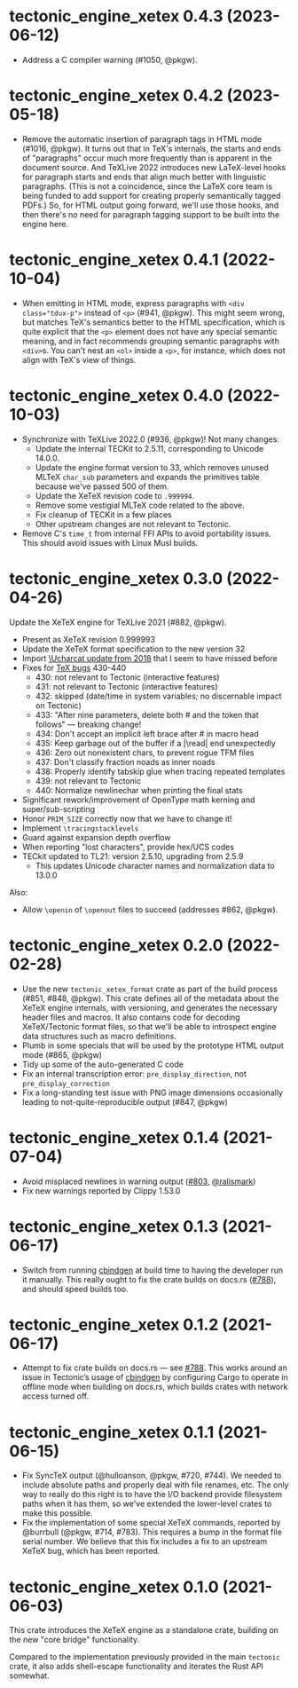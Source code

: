 # tectonic_engine_xetex 0.4.3 (2023-06-12)

- Address a C compiler warning (#1050, @pkgw).


# tectonic_engine_xetex 0.4.2 (2023-05-18)

- Remove the automatic insertion of paragraph tags in HTML mode (#1016, @pkgw).
  It turns out that in TeX's internals, the starts and ends of "paragraphs"
  occur much more frequently than is apparent in the document source. And
  TeXLive 2022 introduces new LaTeX-level hooks for paragraph starts and ends
  that align much better with linguistic paragraphs. (This is not a coincidence,
  since the LaTeX core team is being funded to add support for creating properly
  semantically tagged PDFs.) So, for HTML output going forward, we'll use those
  hooks, and then there's no need for paragraph tagging support to be built into
  the engine here.


# tectonic_engine_xetex 0.4.1 (2022-10-04)

- When emitting in HTML mode, express paragraphs with `<div class="tdux-p">`
  instead of `<p>` (#941, @pkgw). This might seem wrong, but matches TeX's
  semantics better to the HTML specification, which is quite explicit that the
  `<p>` element does not have any special semantic meaning, and in fact
  recommends grouping semantic paragraphs with `<div>`s. You can't nest an
  `<ol>` inside a `<p>`, for instance, which does not align with TeX's view of
  things.


# tectonic_engine_xetex 0.4.0 (2022-10-03)

- Synchronize with TeXLive 2022.0 (#936, @pkgw)! Not many changes:
  - Update the internal TECKit to 2.5.11, corresponding to
    Unicode 14.0.0.
  - Update the engine format version to 33, which removes unused
    MLTeX `char_sub` parameters and expands the primitives table
    because we've passed 500 of them.
  - Update the XeTeX revision code to `.999994`.
  - Remove some vestigial MLTeX code related to the above.
  - Fix cleanup of TECKit in a few places
  - Other upstream changes are not relevant to Tectonic.
- Remove C's `time_t` from internal FFI APIs to avoid portability issues. This
  should avoid issues with Linux Musl builds.


# tectonic_engine_xetex 0.3.0 (2022-04-26)

Update the XeTeX engine for TeXLive 2021 (#882, @pkgw).

- Present as XeTeX revision 0.999993
- Update the XeTeX format specification to the new version 32
- Import [\Ucharcat update from 2018][ucc] that I seem to have missed before
- Fixes for [TeX bugs][tex82] 430-440
  - 430: not relevant to Tectonic (interactive features)
  - 431: not relevant to Tectonic (interactive features)
  - 432: skipped (date/time in system variables; no discernable impact on Tectonic)
  - 433: "After nine parameters, delete both # and the token that follows" — breaking change!
  - 434: Don't accept an implicit left brace after # in macro head
  - 435: Keep garbage out of the buffer if a |\read| end unexpectedly
  - 436: Zero out nonexistent chars, to prevent rogue TFM files
  - 437: Don't classify fraction noads as inner noads
  - 438: Properly identify tabskip glue when tracing repeated templates
  - 439: not relevant to Tectonic
  - 440: Normalize newlinechar when printing the final stats
- Significant rework/improvement of OpenType math kerning and super/sub-scripting
- Honor `PRIM_SIZE` correctly now that we have to change it!
- Implement `\tracingstacklevels`
- Guard against expansion depth overflow
- When reporting "lost characters", provide hex/UCS codes
- TECkit updated to TL21: version 2.5.10, upgrading from 2.5.9
  - This updates Unicode character names and normalization data to 13.0.0

[ucc]: https://github.com/TeX-Live/xetex/commit/0b12b29abb4748a9a85cc3e195ad388eba0d674e
[tex82]: https://ctan.math.utah.edu/ctan/tex-archive/systems/knuth/dist/errata/tex82.bug

Also:

- Allow `\openin` of `\openout` files to succeed (addresses #862, @pkgw).


# tectonic_engine_xetex 0.2.0 (2022-02-28)

- Use the new `tectonic_xetex_format` crate as part of the build process (#851,
  #848, @pkgw). This crate defines all of the metadata about the XeTeX engine
  internals, with versioning, and generates the necessary header files and
  macros. It also contains code for decoding XeTeX/Tectonic format files, so
  that we'll be able to introspect engine data structures such as macro
  definitions.
- Plumb in some specials that will be used by the prototype HTML output
  mode (#865, @pkgw)
- Tidy up some of the auto-generated C code
- Fix an internal transcription error: `pre_display_direction`, not
  `pre_display_correction`
- Fix a long-standing test issue with PNG image dimensions occasionally leading
  to not-quite-reproducible output (#847, @pkgw)


# tectonic_engine_xetex 0.1.4 (2021-07-04)

- Avoid misplaced newlines in warning output ([#803], [@ralismark])
- Fix new warnings reported by Clippy 1.53.0

[#803]: https://github.com/tectonic-typesetting/tectonic/pull/803
[@ralismark]: https://github.com/ralismark


# tectonic_engine_xetex 0.1.3 (2021-06-17)

- Switch from running [cbindgen] at build time to having the developer run it
  manually. This really ought to fix the crate builds on docs.rs ([#788]), and
  should speed builds too.

[cbindgen]: https://github.com/eqrion/cbindgen
[#788]: https://github.com/tectonic-typesetting/tectonic/issues/788


# tectonic_engine_xetex 0.1.2 (2021-06-17)

- Attempt to fix crate builds on docs.rs — see [#788]. This works around an
  issue in Tectonic’s usage of [cbindgen] by configuring Cargo to operate in
  offline mode when building on docs.rs, which builds crates with network access
  turned off.

[#788]: https://github.com/tectonic-typesetting/tectonic/issues/788
[cbindgen]: https://github.com/eqrion/cbindgen


# tectonic_engine_xetex 0.1.1 (2021-06-15)

- Fix SyncTeX output (@hulloanson, @pkgw, #720, #744). We needed to include
  absolute paths and properly deal with file renames, etc. The only way to
  really do this right is to have the I/O backend provide filesystem paths when
  it has them, so we've extended the lower-level crates to make this possible.
- Fix the implementation of some special XeTeX commands, reported by @burrbull
  (@pkgw, #714, #783). This requires a bump in the format file serial number. We
  believe that this fix includes a fix to an upstream XeTeX bug, which has been
  reported.


# tectonic_engine_xetex 0.1.0 (2021-06-03)

This crate introduces the XeTeX engine as a standalone crate, building on the
new "core bridge" functionality.

Compared to the implementation previously provided in the main `tectonic` crate,
it also adds shell-escape functionality and iterates the Rust API somewhat.
